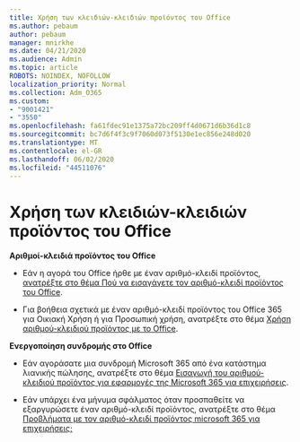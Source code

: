 ```yaml
---
title: Χρήση των κλειδιών-κλειδιών προϊόντος του Office
ms.author: pebaum
author: pebaum
manager: mnirkhe
ms.date: 04/21/2020
ms.audience: Admin
ms.topic: article
ROBOTS: NOINDEX, NOFOLLOW
localization_priority: Normal
ms.collection: Adm_O365
ms.custom:
- "9001421"
- "3550"
ms.openlocfilehash: fa61fdec91e1375a72bc209ff4d0671d6b36d1c8
ms.sourcegitcommit: bc7d6f4f3c9f7060d073f5130e1ec856e248d020
ms.translationtype: MT
ms.contentlocale: el-GR
ms.lasthandoff: 06/02/2020
ms.locfileid: "44511076"
---
```

# <a name="using-office-product-keys"></a>Χρήση των κλειδιών-κλειδιών προϊόντος του Office

**Αριθμοί-κλειδιά προϊόντος του Office**

- Εάν η αγορά του Office ήρθε με έναν αριθμό-κλειδί προϊόντος, [ανατρέξτε στο θέμα Πού να εισαγάγετε τον αριθμό-κλειδί προϊόντος του Office](https://support.office.com/article/Where-to-enter-your-Office-product-key-0a82e5ae-739e-4b92-a6f4-2ec780c185db).

- Για βοήθεια σχετικά με έναν αριθμό-κλειδί προϊόντος του Office 365 για Οικιακή Χρήση ή για Προσωπική χρήση, ανατρέξτε στο θέμα [Χρήση αριθμού-κλειδιού προϊόντος με το Office](https://support.office.com/article/using-product-keys-with-office-12a5763a-d45c-4685-8c95-a44500213759).

**Ενεργοποίηση συνδρομής στο Office** 
- Εάν αγοράσατε μια συνδρομή Microsoft 365 από ένα κατάστημα λιανικής πώλησης, ανατρέξτε στο θέμα [Εισαγωγή του αριθμού-κλειδιού προϊόντος για εφαρμογές της Microsoft 365 για επιχειρήσεις](https://docs.microsoft.com/microsoft-365/commerce/enter-your-product-key).

- Εάν υπάρχει ένα μήνυμα σφάλματος όταν προσπαθείτε να εξαργυρώσετε έναν αριθμό-κλειδί προϊόντος, ανατρέξτε στο θέμα [Προβλήματα με τον αριθμό-κλειδί προϊόντος microsoft 365 για επιχειρήσεις;](https://docs.microsoft.com/microsoft-365/commerce/product-key-errors-and-solutions)

